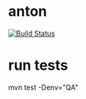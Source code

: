 # anton

[![Build Status](https://travis-ci.org/hemant0071234/anton.svg?branch=master)](https://travis-ci.org/hemant0071234/anton)

# run tests 
 mvn test -Denv="QA"